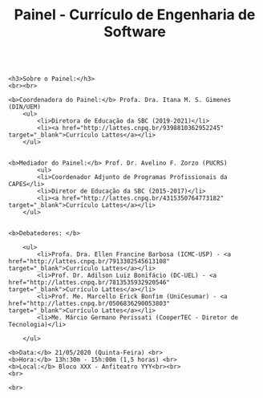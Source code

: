 ﻿---
layout: page-fullwidth
title: "Painel - Currículo de Engenharia de Software"
subheadline: ""
permalink: "/painel/"
header:
   image_fullwidth: banner_eres2020.png
---

<div class="medium-16 columns">

	<h3>Sobre o Painel:</h3>
	<br><br>

	<b>Coordenadora do Painel:</b> Profa. Dra. Itana M. S. Gimenes (DIN/UEM)
		<ul>
			<li>Diretora de Educação da SBC (2019-2021)</li>
			<li><a href="http://lattes.cnpq.br/9398810362952245" target="_blank">Currículo Lattes</a></li>		
		</ul>

 
	<b>Mediador do Painel:</b> Prof. Dr. Avelino F. Zorzo (PUCRS)
			<ul>
			<li>Coordenador Adjunto de Programas Profissionais da CAPES</li>
			<li>Diretor de Educação da SBC (2015-2017)</li>
			<li><a href="http://lattes.cnpq.br/4315350764773182" target="_blank">Currículo Lattes</a></li>
		</ul>

  	
	<b>Debatedores: </b>
	
		<ul>
			<li>Profa. Dra. Ellen Francine Barbosa (ICMC-USP) - <a href="http://lattes.cnpq.br/7913302545613108" target="_blank">Currículo Lattes</a></li>
			<li>Prof. Dr. Adilson Luiz Bonifácio (DC-UEL) - <a href="http://lattes.cnpq.br/7813535932920546" target="_blank">Currículo Lattes</a></li>
			<li>Prof. Me. Marcello Erick Bonfim (UniCesumar) - <a href="http://lattes.cnpq.br/0506836290053803" target="_blank">Currículo Lattes</a></li>
			<li>Me. Márcio Germano Perissati (CooperTEC - Diretor de Tecnologia)</li>
		
		</ul>
			
	<b>Data:</b> 21/05/2020 (Quinta-Feira) <br>
	<b>Hora:</b> 13h:30m - 15h:00m (1,5 horas) <br>
	<b>Local:</b> Bloco XXX - Anfiteatro YYY<br><br>	
	<br>
	
	<br>
	
</div><!-- /.medium-4.columns -->





<div class="row t30">	
	<img src="{{ site.urlimg }}painel.jpg" alt="" align="center">
</div><!-- /.row -->

<div class="row t30">	
	<img src="{{ site.urlimg }}promocao_apoio_logos.png" alt="" align="center">
</div><!-- /.row -->